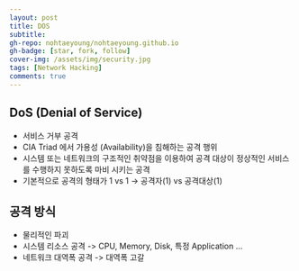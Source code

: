 ```yaml
---
layout: post
title: DOS
subtitle: 
gh-repo: nohtaeyoung/nohtaeyoung.github.io
gh-badge: [star, fork, follow]
cover-img: /assets/img/security.jpg
tags: [Network Hacking]
comments: true
---
```


## DoS (Denial of Service)
- 서비스 거부 공격
- CIA Triad 에서 가용성 (Availability)을 침해하는 공격 행위
- 시스템 또는 네트워크의 구조적인 취약점을 이용하여 공격 대상이 정상적인 서비스를 수행하지 못하도록 마비 시키는 공격
- 기본적으로 공격의 형태가 1 vs 1 -> 공격자(1) vs  공격대상(1)

## 공격 방식
- 물리적인 파괴
- 시스템 리소스 공격 -> CPU, Memory, Disk, 특정 Application ...
- 네트워크 대역폭 공격 -> 대역폭 고갈

